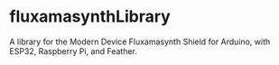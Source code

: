 # fluxamasynthLibrary
A library for the Modern Device Fluxamasynth Shield for Arduino, with ESP32, Raspberry Pi, and Feather.
